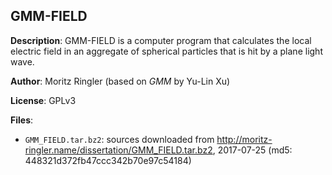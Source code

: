 ## GMM-FIELD

**Description**:
GMM-FIELD is a computer program that calculates the local electric field in an aggregate of spherical particles that is hit by a plane light wave.

**Author**: Moritz Ringler (based on *GMM* by Yu-Lin Xu)

**License**: GPLv3

**Files**:
- `GMM_FIELD.tar.bz2`: sources downloaded from http://moritz-ringler.name/dissertation/GMM_FIELD.tar.bz2, 2017-07-25 (md5: 448321d372fb47ccc342b70e97c54184)

